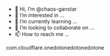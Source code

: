 - 👋 Hi, I’m @chaos-ganstar
- 👀 I’m interested in ...
- 🌱 I’m currently learning ...
- 💞️ I’m looking to collaborate on ...
- 📫 How to reach me ...

<!---
chaos-ganstar/chaos-ganstar is a ✨ special ✨ repository because its `README.md` (this file) appears on your GitHub profile.
You can click the Preview link to take a look at your changes.
--->
com.cloudflare.onedotonedotonedotone
